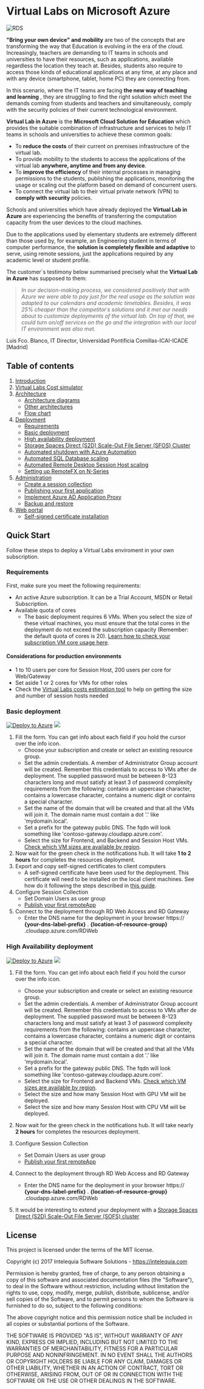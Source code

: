 # **Virtual Labs on Microsoft Azure**

![RDS](./Documentation/images/rds-overview.png)

**"Bring your own device" and mobility** are two of the concepts that are transforming the way that Education is evolving in the era of the cloud. Increasingly, teachers are demanding to IT teams in schools and universities to have their resources, such as applications, available regardless the location they teach at. Besides, students also require to access those kinds of educational applications at any time, at any place and with any device (smartphone, tablet, home PC) they are connecting from.

In this scenario, where the IT teams are facing **the new way of teaching and learning** , they are struggling to find the right solution which meet the demands coming from students and teachers and simultaneously, comply with the security policies of their current technological environment.

**Virtual Lab in Azure** is the **Microsoft Cloud Solution for Education** which provides the suitable combination of infrastructure and services to help IT teams in schools and universities to achieve these common goals:

- To **reduce the costs** of their current on premises infrastructure of the virtual lab.
- To provide mobility to the students to access the applications of the virtual lab **anywhere, anytime and from any device**.
- To **improve the efficiency** of their internal processes in managing permissions to the students, publishing the applications, monitoring the usage or scaling out the platform based on demand of concurrent users.
- To connect the virtual lab to their virtual private network (VPN) to **comply with security** policies.

Schools and universities which have already deployed the **Virtual Lab in Azure** are experiencing the benefits of transferring the computation capacity from the user devices to the cloud machines.

Due to the applications used by elementary students are extremely different than those used by, for example, an Engineering student in terms of computer performance, the **solution is completely flexible and adaptive** to serve, using remote sessions, just the applications required by any academic level or student profile.

The customer´s testimony below summarised precisely what the **Virtual Lab in Azure** has supposed to them:

> *In our decision-making process, we considered positively that with Azure we were able to pay just for the real usage as the solution was adapted to our calendars and academic timetables. Besides, it was 25% cheaper than the competitor´s solutions and it met our needs about to customize deployments of the virtual lab. On top of that, we could turn on/off services on the go and the integration with our local IT environment was also met.*

Luis Fco. Blanco, IT Director, Universidad Pontificia Comillas-ICAI-ICADE [Madrid]

## Table of contents
1. [Introduction](README.md)
2. [Virtual Labs Cost simulator](Cost%20Simulator/Virtual-Lab-Cost-Simulator.md)
3. [Architecture](Documentation/ArchitectureDiagram.md)
   - [Architecture diagrams](Documentation/ArchitectureDiagram.md)
   - [Other architectures](Documentation/OtherArchitectures.md)
   - [Flow chart](Documentation/RDSFlowChart.md)
4. [Deployment](Documentation/Requirements.md)
   - [Requirements](Documentation/Requirements.md)
   - [Basic deployment](Documentation/Deployment-basic.md)
   - [High availability deployment](Documentation/Deployment-HA.md)
   - [Storage Spaces Direct (S2D) Scale-Out File Server (SFOS) Cluster](Documentation/S2DFileServer.md)
   - [Automated shutdown with Azure Automation](Documentation/AzureAutomation.md)
   - [Automated SQL Database scaling](Documentation/SQLdatabaseScaleUpDown.md)
   - [Automated Remote Desktop Session Host scaling](Documentation/SQLdatabaseScaleUpDown.md)
   - [Setting up RemoteFX on N-Series](Documentation/RemoteFX.md)
5. [Administration](Documentation/CreateSessionCollection.md)
   - [Create a session collection](Documentation/CreateSessionCollection.md)
   - [Publishing your first application](Documentation/RemoteDesktopRemoteApp.md)
   - [Implement Azure AD Application Proxy](Documentation/AzureADProxy.md)
   - [Backup and restore](Documentation/BackupsAndRestore.md)
6. [Web portal](Documentation/UserAccess.md)
   - [Self-signed certificate installation](Documentation/UserAccessWebCert.md)


## Quick Start

Follow these steps to deploy a Virtual Labs enviroment in your own subscription.

### Requirements

First, make sure you meet the following requirements:

* An active Azure subscription. It can be a Trial Account, MSDN or Retail Subscription.
* Available quota of cores
  * The basic deployment requires 6 VMs. When you select the size of these virtual machines, you must ensure that the total cores in the deployment do not exceed the subscription capacity (Remember: the default quota of cores is 20). [Learn how to check your subscription VM core usage here](https://blogs.msdn.microsoft.com/madan/2016/10/25/check-azure-resource-manager-arm-vm-core-storage-usage-using-powershell/).
  
#### Considerations for production environments

* 1 to 10 users per core for Session Host, 200 users per core for Web/Gateway
* Set aside 1 or 2 cores for VMs for other roles
* Check the [Virtual Labs costs estimation tool](Cost%20Simulator/Virtual-Lab-Cost-Simulator.md) to help on getting the size and number of session hosts needed

### Basic deployment
[![Deploy to Azure](http://azuredeploy.net/deploybutton.png)](https://portal.azure.com/#create/Microsoft.Template/uri/https%3A%2F%2Fraw.githubusercontent.com%2Fintelequia%2FVirtualLabs%2Fmaster%2FDeploy%2FArchitecture-basic%2Frds-base-azuredeploy.json)
<a href="http://armviz.io/#/?load=https%3A%2F%2Fraw.githubusercontent.com%2Fintelequia%2FVirtualLabs%2Fmaster%2FDeploy%2FArchitecture-basic%2Frds-base-azuredeploy.json" target="_blank">
    <img src="http://armviz.io/visualizebutton.png"/>
</a>

1. Fill the form. You can get info about each field if you hold the cursor over the info icon.
   * Choose your subscription and create or select an existing resource group.
   * Set the admin credentials. A member of Administrator Group account will be created. Remember this credentials to access to VMs after de deployment. The supplied password must be between 8-123 characters long and must satisfy at least 3 of password complexity requirements from the following: contains an uppercase character, contains a lowercase character, contains a numeric digit or contains a special character.
   * Set the name of the domain that will be created and that all the VMs will join it. The domain name must contain a dot '.' like 'mydomain.local'.
   * Set a prefix for the gateway public DNS. The fqdn will look something like 'contoso-gateway.cloudapp.azure.com'.
   * Select the size for Frontend, and Backend and Session Host VMs. [Check which VM sizes are available by region](https://azure.microsoft.com/en-us/regions/services/).
2. Now wait for the green check in the notifications hub. It will take **1 to 2 hours** for completes the resources deployment.
3. Export and copy self-signed certificates to client computers
   * A self-signed certificate have been used for the deployment. This certificate will need to be installed on the local client machines. See how do it following the steps described in [this guide](Documentation/UserAccessWebCert.md). 
4. Configure Session Collection
   * Set Domain Users as user group
   * [Publish your first remoteApp ](./Documentation/RemoteDesktopRemoteApp.md)
5. Connect to the deployment through RD Web Access and RD Gateway
    * Enter the DNS name for the deployment in your browser https:// **{your-dns-label-prefix}** . **{location-of-resource-group}** .cloudapp.azure.com/RDWeb

### High Availability deployment
[![Deploy to Azure](http://azuredeploy.net/deploybutton.png)](https://portal.azure.com/#create/Microsoft.Template/uri/https%3A%2F%2Fraw.githubusercontent.com%2Fintelequia%2FVirtualLabs%2Fmaster%2FDeploy%2FArchitecture-HA%2Frds-base-azuredeploy.json)
<a href="http://armviz.io/#/?load=https%3A%2F%2Fraw.githubusercontent.com%2Fintelequia%2FVirtualLabs%2Fmaster%2FDeploy%2FArchitecture-HA%2Frds-base-azuredeploy.json" target="_blank">
    <img src="http://armviz.io/visualizebutton.png"/>
</a>

1. Fill the form. You can get info about each field if you hold the cursor over the info icon.
   * Choose your subscription and create or select an existing resource group.
   * Set the admin credentials. A member of Administrator Group account will be created. Remember this credentials to access to VMs after de deployment. The supplied password must be between 8-123 characters long and must satisfy at least 3 of password complexity requirements from the following: contains an uppercase character, contains a lowercase character, contains a numeric digit or contains a special character.
   * Set the name of the domain that will be created and that all the VMs will join it. The domain name must contain a dot '.' like 'mydomain.local'.
   * Set a prefix for the gateway public DNS. The fqdn will look something like 'contoso-gateway.cloudapp.azure.com'.
   * Select the size for Frontend and Backend VMs. [Check which VM sizes are available by region](https://azure.microsoft.com/en-us/regions/services/).
   * Select the size and how many Session Host with GPU VM will be deployed.
   * Select the size and how many Session Host with CPU VM will be deployed.
2. Now wait for the green check in the notifications hub. It will take nearly **2 hours** for completes the resources deployment.
3. Configure Session Collection
   * Set Domain Users as user group
   * [Publish your first remoteApp ](./Documentation/RemoteDesktopRemoteApp.md)
4. Connect to the deployment through RD Web Access and RD Gateway
    * Enter the DNS name for the deployment in your browser https:// **{your-dns-label-prefix}** . **{location-of-resource-group}** .cloudapp.azure.com/RDWeb

5. It would be interesting to extend your deployment with a [Storage Spaces Direct (S2D) Scale-Out File Server (SOFS) cluster](./Documentation/S2DFileServer.md)

## License

This project is licensed under the terms of the MIT license.

Copyright (c) 2017 Intelequia Software Solutions - https://intelequia.com

Permission is hereby granted, free of charge, to any person obtaining a copy of this software and associated documentation files (the "Software"), to deal in the Software without restriction, including without limitation the rights to use, copy, modify, merge, publish, distribute, sublicense, and/or sell copies of the Software, and to permit persons to whom the Software is furnished to do so, subject to the following conditions:

The above copyright notice and this permission notice shall be included in all copies or substantial portions of the Software.

THE SOFTWARE IS PROVIDED "AS IS", WITHOUT WARRANTY OF ANY KIND, EXPRESS OR IMPLIED, INCLUDING BUT NOT LIMITED TO THE WARRANTIES OF MERCHANTABILITY, FITNESS FOR A PARTICULAR PURPOSE AND NONINFRINGEMENT. IN NO EVENT SHALL THE AUTHORS OR COPYRIGHT HOLDERS BE LIABLE FOR ANY CLAIM, DAMAGES OR OTHER LIABILITY, WHETHER IN AN ACTION OF CONTRACT, TORT OR OTHERWISE, ARISING FROM, OUT OF OR IN CONNECTION WITH THE SOFTWARE OR THE USE OR OTHER DEALINGS IN THE SOFTWARE.
